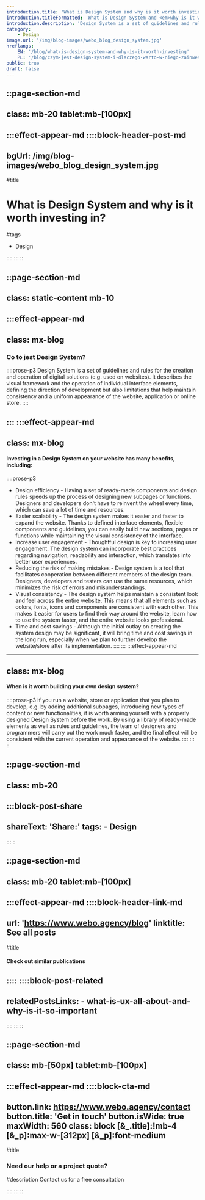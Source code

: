 ```yaml
---
introduction.title: 'What is Design System and why is it worth investing in?'
introduction.titleFormatted: 'What is Design System and <em>why is it worth investing in?</em>'
introduction.description: 'Design System is a set of guidelines and rules for the creation and operation of digital solutions (e.g. used on websites).'
category:
    - Design
image.url: '/img/blog-images/webo_blog_design_system.jpg'
hreflangs:
    EN: '/blog/what-is-design-system-and-why-is-it-worth-investing'
    PL: '/blog/czym-jest-design-system-i-dlaczego-warto-w-niego-zainwestowac'
public: true
draft: false
---
```



::page-section-md
---
class: mb-20 tablet:mb-[100px]
---
:::effect-appear-md
::::block-header-post-md
---
bgUrl: /img/blog-images/webo_blog_design_system.jpg
---

#title
# What is Design System and why is it worth investing in?

#tags
- Design

::::
:::
::

::page-section-md
---
class: static-content mb-10
---
:::effect-appear-md
---
class: mx-blog
---

### **Co to jest Design System?**

::::prose-p3
Design System is a set of guidelines and rules for the creation and operation of digital solutions (e.g. used on websites). It describes the visual framework and the operation of individual interface elements, defining the direction of development but also limitations that help maintain consistency and a uniform appearance of the website, application or online store.
::::

:::
:::effect-appear-md
---
class: mx-blog
---

#### **Investing in a Design System on your website has many benefits, including:**

::::prose-p3
- Design efficiency - Having a set of ready-made components and design rules speeds up the process of designing new subpages or functions. Designers and developers don't have to reinvent the wheel every time, which can save a lot of time and resources.
- Easier scalability - The design system makes it easier and faster to expand the website. Thanks to defined interface elements, flexible components and guidelines, you can easily build new sections, pages or functions while maintaining the visual consistency of the interface.
- Increase user engagement - Thoughtful design is key to increasing user engagement. The design system can incorporate best practices regarding navigation, readability and interaction, which translates into better user experiences.
- Reducing the risk of making mistakes - Design system is a tool that facilitates cooperation between different members of the design team. Designers, developers and testers can use the same resources, which minimizes the risk of errors and misunderstandings.
- Visual consistency - The design system helps maintain a consistent look and feel across the entire website. This means that all elements such as colors, fonts, icons and components are consistent with each other. This makes it easier for users to find their way around the website, learn how to use the system faster, and the entire website looks professional.
- Time and cost savings - Although the initial outlay on creating the system design may be significant, it will bring time and cost savings in the long run, especially when we plan to further develop the website/store after its implementation.
::::
:::
:::effect-appear-md
---
class: mx-blog
---

#### **When is it worth building your own design system?**

::::prose-p3
If you run a website, store or application that you plan to develop, e.g. by adding additional subpages, introducing new types of content or new functionalities, it is worth arming yourself with a properly designed Design System before the work. By using a library of ready-made elements as well as rules and guidelines, the team of designers and programmers will carry out the work much faster, and the final effect will be consistent with the current operation and appearance of the website.
::::
:::
::

::page-section-md
---
class: mb-20
---
:::block-post-share
---
shareText: 'Share:'
tags:
    - Design
---

:::
::

::page-section-md
---
class: mb-20 tablet:mb-[100px]
---
:::effect-appear-md
::::block-header-link-md
---
url: 'https://www.webo.agency/blog'
linktitle: See all posts
---

#title
#### Check out similar publications

::::
::::block-post-related
---
relatedPostsLinks:
    - what-is-ux-all-about-and-why-is-it-so-important
---
::::
:::
::


::page-section-md
---
class: mb-[50px] tablet:mb-[100px]
---
:::effect-appear-md
::::block-cta-md
---
button.link: https://www.webo.agency/contact
button.title: 'Get in touch'
button.isWide: true
maxWidth: 560
class: block [&_.title]:!mb-4 [&_p]:max-w-[312px] [&_p]:font-medium
---

#title
### Need our help or a project quote?

#description
Contact us for a free consultation

::::
:::
::